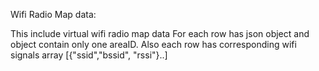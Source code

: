 Wifi Radio Map data:

This include virtual wifi radio map data
For each row has json object and object contain only one areaID.
Also each row has corresponding wifi signals array [{"ssid","bssid", "rssi"}..]

